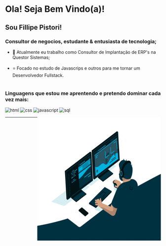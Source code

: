 # Ola! Seja Bem Vindo(a)!
## Sou Fillipe Pistori!


### Consultor de negocios, estudante & entusiasta de tecnologia;<br>

- 💼 Atualmente eu trabalho como Consultor de Implantação de ERP's na Questor Sistemas;</li><br>
- ⭐ Focado no estudo de Javascrips e outros para me tornar um Desenvolvedor Fullstack.</li><br>

  
### Linguagens que estou me aprentendo e pretendo dominar cada vez mais:

![html](https://github.com/FillipePistori/FillipePistori/assets/158501870/4cda2159-f020-4ec0-937c-0665c6129738)
![css](https://github.com/FillipePistori/FillipePistori/assets/158501870/24885b2b-bbf4-45b4-9a0f-302619d935a9)
![javascript](https://github.com/FillipePistori/FillipePistori/assets/158501870/0cd57fc9-ec2c-4a98-9db4-ad286f06e09c)
![sql](https://github.com/FillipePistori/FillipePistori/assets/158501870/9c46e94b-d427-4ff7-9a41-082ea8c8b02b)


</p>

</div>

<div>
  <img align="right" width="400" height="400"src="./giphy.gif"></img>
</div>

<hr>
